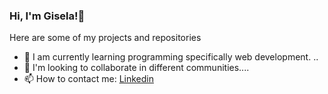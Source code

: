 ### Hi, I'm Gisela!👋
Here are some of my projects and repositories 
- 🌱 I am currently learning programming specifically web development. ..
- 👯 I'm looking to collaborate in different communities....
- 📫 How to contact me: <a href="https://www.linkedin.com/in/gisela-angela-cristaldo-a01192156/">Linkedin</a>


